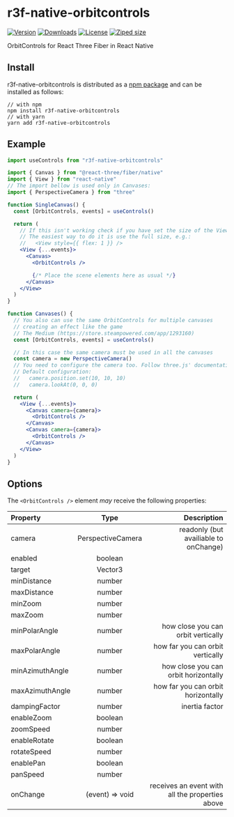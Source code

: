 # r3f-native-orbitcontrols

<a href="https://github.com/TiagoCavalcante/r3f-native-orbitcontrols/releases"><img alt="Version" src="https://img.shields.io/npm/v/r3f-native-orbitcontrols" /></a>
<a href="https://npmjs.com/package/r3f-native-orbitcontrols"><img alt="Downloads" src="https://img.shields.io/npm/dt/r3f-native-orbitcontrols.svg" /></a>
<a href="https://github.com/TiagoCavalcante/r3f-native-orbitcontrols/blob/main/LICENSE"><img alt="License" src="https://img.shields.io/npm/l/r3f-native-orbitcontrols.svg" /></a>
<a href="https://bundlephobia.com/package/r3f-native-orbitcontrols"><img alt="Ziped size" src="https://img.shields.io/bundlephobia/minzip/r3f-native-orbitcontrols" /></a>

OrbitControls for React Three Fiber in React Native

## Install

r3f-native-orbitcontrols is distributed as a [npm package](https://www.npmjs.com/package/r3f-native-orbitcontrols) and can be installed as follows:

```
// with npm
npm install r3f-native-orbitcontrols
// with yarn
yarn add r3f-native-orbitcontrols
```

## Example

```jsx
import useControls from "r3f-native-orbitcontrols"

import { Canvas } from "@react-three/fiber/native"
import { View } from "react-native"
// The import bellow is used only in Canvases:
import { PerspectiveCamera } from "three"

function SingleCanvas() {
  const [OrbitControls, events] = useControls()

  return (
    // If this isn't working check if you have set the size of the View.
    // The easiest way to do it is use the full size, e.g.:
    //   <View style={{ flex: 1 }} />
    <View {...events}>
      <Canvas>
        <OrbitControls />

        {/* Place the scene elements here as usual */}
      </Canvas>
    </View>
  )
}

function Canvases() {
  // You also can use the same OrbitControls for multiple canvases
  // creating an effect like the game
  // The Medium (https://store.steampowered.com/app/1293160)
  const [OrbitControls, events] = useControls()

  // In this case the same camera must be used in all the canvases
  const camera = new PerspectiveCamera()
  // You need to configure the camera too. Follow three.js' documentation.
  // Default configuration:
  //   camera.position.set(10, 10, 10)
  //   camera.lookAt(0, 0, 0)

  return (
    <View {...events}>
      <Canvas camera={camera}>
        <OrbitControls />
      </Canvas>
      <Canvas camera={camera}>
        <OrbitControls />
      </Canvas>
    </View>
  )
}
```

## Options

The `<OrbitControls />` element _may_ receive the following properties:

| Property        |       Type        |                                     Description |
| :-------------- | :---------------: | ----------------------------------------------: |
| camera          | PerspectiveCamera |           readonly (but availiable to onChange) |
| enabled         |      boolean      |                                                 |
| target          |      Vector3      |                                                 |
| minDistance     |      number       |                                                 |
| maxDistance     |      number       |                                                 |
| minZoom         |      number       |                                                 |
| maxZoom         |      number       |                                                 |
| minPolarAngle   |      number       |              how close you can orbit vertically |
| maxPolarAngle   |      number       |                how far you can orbit vertically |
| minAzimuthAngle |      number       |            how close you can orbit horizontally |
| maxAzimuthAngle |      number       |              how far you can orbit horizontally |
| dampingFactor   |      number       |                                  inertia factor |
| enableZoom      |      boolean      |                                                 |
| zoomSpeed       |      number       |                                                 |
| enableRotate    |      boolean      |                                                 |
| rotateSpeed     |      number       |                                                 |
| enablePan       |      boolean      |                                                 |
| panSpeed        |      number       |                                                 |
| onChange        |  (event) => void  | receives an event with all the properties above |
